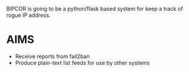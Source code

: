 BIPCOR is going to be a python/flask based system for keep a track of rogue IP address.

# AIMS
* Receive reports from fail2ban
* Produce plain-text list feeds for use by other systems
